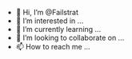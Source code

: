 - 👋 Hi, I’m @Failstrat
- 👀 I’m interested in ...
- 🌱 I’m currently learning ...
- 💞️ I’m looking to collaborate on ...
- 📫 How to reach me ...

<!---
Failstrat/Failstrat is a ✨ special ✨ repository because its `README.md` (this file) appears on your GitHub profile.
You can click the Preview link to take a look at your changes.
--->
